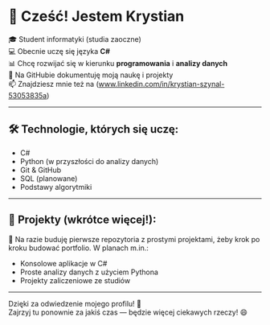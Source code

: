 # 👋 Cześć! Jestem Krystian

🎓 Student informatyki (studia zaoczne)  
💻 Obecnie uczę się języka **C#**  
📊 Chcę rozwijać się w kierunku **programowania** i **analizy danych**  
🌱 Na GitHubie dokumentuję moją naukę i projekty  
📫 Znajdziesz mnie też na (www.linkedin.com/in/krystian-szynal-53053835a)

---

## 🛠️ Technologie, których się uczę:
- C#
- Python (w przyszłości do analizy danych)
- Git & GitHub
- SQL (planowane)
- Podstawy algorytmiki

---

## 📂 Projekty (wkrótce więcej!):
🔧 Na razie buduję pierwsze repozytoria z prostymi projektami, żeby krok po kroku budować portfolio. W planach m.in.:
- Konsolowe aplikacje w C#
- Proste analizy danych z użyciem Pythona
- Projekty zaliczeniowe ze studiów

---

Dzięki za odwiedzenie mojego profilu! 🚀  
Zajrzyj tu ponownie za jakiś czas — będzie więcej ciekawych rzeczy! 😄


<!--
**KrystianSzynal/KrystianSzynal** is a ✨ _special_ ✨ repository because its `README.md` (this file) appears on your GitHub profile.

Here are some ideas to get you started:

- 🔭 I’m currently working on ...
- 🌱 I’m currently learning ...
- 👯 I’m looking to collaborate on ...
- 🤔 I’m looking for help with ...
- 💬 Ask me about ...
- 📫 How to reach me: ...
- 😄 Pronouns: ...
- ⚡ Fun fact: ...
-->
